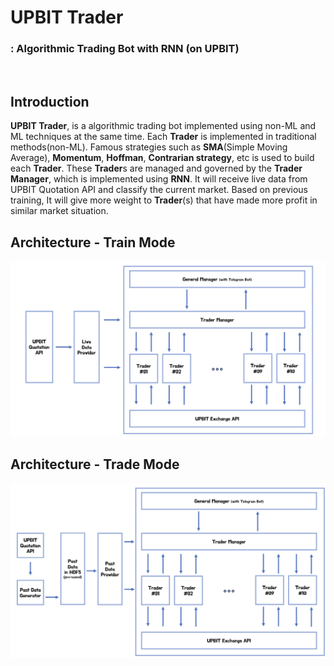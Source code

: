 # UPBIT Trader 
### : Algorithmic Trading Bot with RNN (on **UPBIT**)

<br>

## Introduction
**UPBIT Trader**, is a algorithmic trading bot implemented using non-ML and ML techniques at the same time. Each **Trader** is implemented in traditional methods(non-ML). Famous strategies such as **SMA**(Simple Moving Average), **Momentum**, **Hoffman**, **Contrarian strategy**, etc is used to build each **Trader**. These **Trader**s are managed and governed by the **Trader Manager**, which is implemented using **RNN**. It will receive live data from UPBIT Quotation API and classify the current market. Based on previous training, It will give more weight to **Trader**(s) that have made more profit in similar market situation.

## Architecture - Train Mode
<img width="946" alt="image" src="misc/trade_mode_structure.png">

## Architecture - Trade Mode
<img width="946" alt="image" src="misc/train_mode_structure.png">
